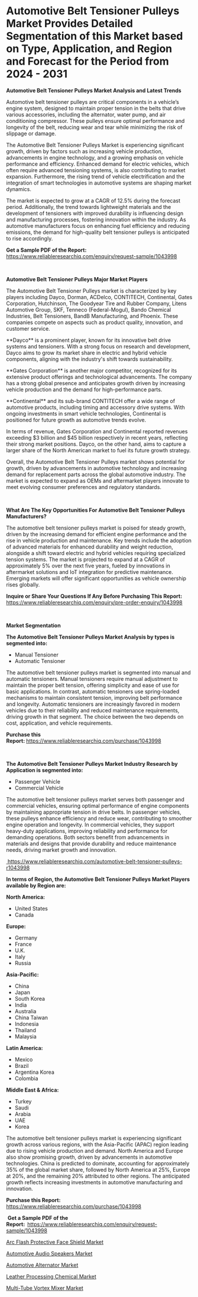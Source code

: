 <p><h1>Automotive Belt Tensioner Pulleys Market Provides Detailed Segmentation of this Market based on Type, Application, and Region and Forecast for the Period from 2024 - 2031</h1></p><p><strong>Automotive Belt Tensioner Pulleys Market Analysis and Latest Trends</strong></p>
<p><p>Automotive belt tensioner pulleys are critical components in a vehicle’s engine system, designed to maintain proper tension in the belts that drive various accessories, including the alternator, water pump, and air conditioning compressor. These pulleys ensure optimal performance and longevity of the belt, reducing wear and tear while minimizing the risk of slippage or damage.</p><p>The Automotive Belt Tensioner Pulleys Market is experiencing significant growth, driven by factors such as increasing vehicle production, advancements in engine technology, and a growing emphasis on vehicle performance and efficiency. Enhanced demand for electric vehicles, which often require advanced tensioning systems, is also contributing to market expansion. Furthermore, the rising trend of vehicle electrification and the integration of smart technologies in automotive systems are shaping market dynamics.</p><p>The market is expected to grow at a CAGR of 12.5% during the forecast period. Additionally, the trend towards lightweight materials and the development of tensioners with improved durability is influencing design and manufacturing processes, fostering innovation within the industry. As automotive manufacturers focus on enhancing fuel efficiency and reducing emissions, the demand for high-quality belt tensioner pulleys is anticipated to rise accordingly.</p></p>
<p><strong>Get a Sample PDF of the Report:&nbsp;</strong> <a href="https://www.reliableresearchiq.com/enquiry/request-sample/1043998?utm_campaign=1119&utm_medium=2&utm_source=Github&utm_content=ia&utm_term=01112024&utm_id=automotive-belt-tensioner-pulleys">https://www.reliableresearchiq.com/enquiry/request-sample/1043998</a></p>
<p>&nbsp;</p>
<p><strong>Automotive Belt Tensioner Pulleys Major Market Players</strong></p>
<p><p>The Automotive Belt Tensioner Pulleys market is characterized by key players including Dayco, Dorman, ACDelco, CONTITECH, Continental, Gates Corporation, Hutchinson, The Goodyear Tire and Rubber Company, Litens Automotive Group, SKF, Tenneco (Federal-Mogul), Bando Chemical Industries, Belt Tensioners, BandB Manufacturing, and Phoenix. These companies compete on aspects such as product quality, innovation, and customer service.</p><p>**Dayco** is a prominent player, known for its innovative belt drive systems and tensioners. With a strong focus on research and development, Dayco aims to grow its market share in electric and hybrid vehicle components, aligning with the industry's shift towards sustainability.</p><p>**Gates Corporation** is another major competitor, recognized for its extensive product offerings and technological advancements. The company has a strong global presence and anticipates growth driven by increasing vehicle production and the demand for high-performance parts.</p><p>**Continental** and its sub-brand CONTITECH offer a wide range of automotive products, including timing and accessory drive systems. With ongoing investments in smart vehicle technologies, Continental is positioned for future growth as automotive trends evolve.</p><p>In terms of revenue, Gates Corporation and Continental reported revenues exceeding $3 billion and $45 billion respectively in recent years, reflecting their strong market positions. Dayco, on the other hand, aims to capture a larger share of the North American market to fuel its future growth strategy.</p><p>Overall, the Automotive Belt Tensioner Pulleys market shows potential for growth, driven by advancements in automotive technology and increasing demand for replacement parts across the global automotive industry. The market is expected to expand as OEMs and aftermarket players innovate to meet evolving consumer preferences and regulatory standards.</p></p>
<p>&nbsp;</p>
<p><strong>What Are The Key Opportunities For Automotive Belt Tensioner Pulleys Manufacturers?</strong></p>
<p><p>The automotive belt tensioner pulleys market is poised for steady growth, driven by the increasing demand for efficient engine performance and the rise in vehicle production and maintenance. Key trends include the adoption of advanced materials for enhanced durability and weight reduction, alongside a shift toward electric and hybrid vehicles requiring specialized tension systems. The market is projected to expand at a CAGR of approximately 5% over the next five years, fueled by innovations in aftermarket solutions and IoT integration for predictive maintenance. Emerging markets will offer significant opportunities as vehicle ownership rises globally.</p></p>
<p><strong>Inquire or Share Your Questions If Any Before Purchasing This Report:</strong> <a href="https://www.reliableresearchiq.com/enquiry/pre-order-enquiry/1043998?utm_campaign=1119&utm_medium=2&utm_source=Github&utm_content=ia&utm_term=01112024&utm_id=automotive-belt-tensioner-pulleys">https://www.reliableresearchiq.com/enquiry/pre-order-enquiry/1043998</a></p>
<p>&nbsp;</p>
<p><strong>Market Segmentation</strong></p>
<p><strong>The Automotive Belt Tensioner Pulleys Market Analysis by types is segmented into:</strong></p>
<p><ul><li>Manual Tensioner</li><li>Automatic Tensioner</li></ul></p>
<p><p>The automotive belt tensioner pulleys market is segmented into manual and automatic tensioners. Manual tensioners require manual adjustment to maintain the proper belt tension, offering simplicity and ease of use for basic applications. In contrast, automatic tensioners use spring-loaded mechanisms to maintain consistent tension, improving belt performance and longevity. Automatic tensioners are increasingly favored in modern vehicles due to their reliability and reduced maintenance requirements, driving growth in that segment. The choice between the two depends on cost, application, and vehicle requirements.</p></p>
<p><strong>Purchase this Report:&nbsp;</strong><a href="https://www.reliableresearchiq.com/purchase/1043998?utm_campaign=1119&utm_medium=2&utm_source=Github&utm_content=ia&utm_term=01112024&utm_id=automotive-belt-tensioner-pulleys">https://www.reliableresearchiq.com/purchase/1043998</a></p>
<p>&nbsp;</p>
<p><strong>The Automotive Belt Tensioner Pulleys Market Industry Research by Application is segmented into:</strong></p>
<p><ul><li>Passenger Vehicle</li><li>Commercial Vehicle</li></ul></p>
<p><p>The automotive belt tensioner pulleys market serves both passenger and commercial vehicles, ensuring optimal performance of engine components by maintaining appropriate tension in drive belts. In passenger vehicles, these pulleys enhance efficiency and reduce wear, contributing to smoother engine operation and longevity. In commercial vehicles, they support heavy-duty applications, improving reliability and performance for demanding operations. Both sectors benefit from advancements in materials and designs that provide durability and reduce maintenance needs, driving market growth and innovation.</p></p>
<p><a href="https://www.reliableresearchiq.com/automotive-belt-tensioner-pulleys-r1043998?utm_campaign=1119&utm_medium=2&utm_source=Github&utm_content=ia&utm_term=01112024&utm_id=automotive-belt-tensioner-pulleys">&nbsp;https://www.reliableresearchiq.com/automotive-belt-tensioner-pulleys-r1043998</a></p>
<p><strong>In terms of Region, the Automotive Belt Tensioner Pulleys Market Players available by Region are:</strong></p>
<p>
    <p> <strong> North America: </strong>
        <ul>
            <li>United States</li>
            <li>Canada</li>
        </ul>
        </p> 
    <p> <strong> Europe: </strong>
        <ul>
            <li>Germany</li>
            <li>France</li>
            <li>U.K.</li>
            <li>Italy</li>
            <li>Russia</li>
        </ul>
        </p> 
    <p> <strong> Asia-Pacific: </strong>
        <ul>
            <li>China</li>
            <li>Japan</li>
            <li>South Korea</li>
            <li>India</li>
            <li>Australia</li>
            <li>China Taiwan</li>
            <li>Indonesia</li>
            <li>Thailand</li>
            <li>Malaysia</li>
        </ul>
        </p> 
    <p> <strong> Latin America: </strong>
        <ul>
            <li>Mexico</li>
            <li>Brazil</li>
            <li>Argentina Korea</li>
            <li>Colombia</li>
        </ul>
        </p> 
    <p> <strong> Middle East & Africa: </strong>
        <ul>
            <li>Turkey</li>
            <li>Saudi</li>
            <li>Arabia</li>
            <li>UAE</li>
            <li>Korea</li>
        </ul>
    </p>
    </p>
<p><p>The automotive belt tensioner pulleys market is experiencing significant growth across various regions, with the Asia-Pacific (APAC) region leading due to rising vehicle production and demand. North America and Europe also show promising growth, driven by advancements in automotive technologies. China is predicted to dominate, accounting for approximately 35% of the global market share, followed by North America at 25%, Europe at 20%, and the remaining 20% attributed to other regions. The anticipated growth reflects increasing investments in automotive manufacturing and innovation.</p></p>
<p><strong>Purchase this Report: </strong><a href="https://www.reliableresearchiq.com/purchase/1043998?utm_campaign=1119&utm_medium=2&utm_source=Github&utm_content=ia&utm_term=01112024&utm_id=automotive-belt-tensioner-pulleys">https://www.reliableresearchiq.com/purchase/1043998</a></p>
<p>&nbsp;<strong>Get a Sample PDF of the Report:&nbsp;&nbsp;</strong><a href="https://www.reliableresearchiq.com/enquiry/request-sample/1043998?utm_campaign=1119&utm_medium=2&utm_source=Github&utm_content=ia&utm_term=01112024&utm_id=automotive-belt-tensioner-pulleys">https://www.reliableresearchiq.com/enquiry/request-sample/1043998</a></p>
<p><strong></strong></p>
<p><p><a href="https://www.linkedin.com/pulse/analyzing-global-arc-flash-protective-face-shield-market-cneje?utm_campaign=1119&utm_medium=2&utm_source=Github&utm_content=ia&utm_term=01112024&utm_id=automotive-belt-tensioner-pulleys">Arc Flash Protective Face Shield Market</a></p><p><a href="https://github.com/erskinemm93/Market-Research-Report-List-1/blob/main/automotive-audio-speakers-market.md?utm_campaign=1119&utm_medium=2&utm_source=Github&utm_content=ia&utm_term=01112024&utm_id=automotive-belt-tensioner-pulleys">Automotive Audio Speakers Market</a></p><p><a href="https://github.com/pespeyervi/Market-Research-Report-List-1/blob/main/automotive-alternator-market.md?utm_campaign=1119&utm_medium=2&utm_source=Github&utm_content=ia&utm_term=01112024&utm_id=automotive-belt-tensioner-pulleys">Automotive Alternator Market</a></p><p><a href="https://www.linkedin.com/pulse/leather-processing-chemical-market-velocity-73-cagr-trajectory-vyv2e?utm_campaign=1119&utm_medium=2&utm_source=Github&utm_content=ia&utm_term=01112024&utm_id=automotive-belt-tensioner-pulleys">Leather Processing Chemical Market</a></p><p><a href="https://issuu.com/reportprime-2/docs/multi-tube-vortex-mixer-market-size_59844ad8d9b8d9?utm_campaign=1119&utm_medium=2&utm_source=Github&utm_content=ia&utm_term=01112024&utm_id=automotive-belt-tensioner-pulleys">Multi-Tube Vortex Mixer Market</a></p></p>